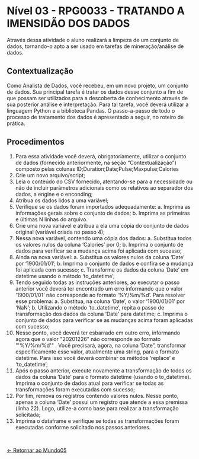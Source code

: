 # Nível 03 - RPG0033 - TRATANDO A IMENSIDÃO DOS DADOS

Através dessa atividade o aluno realizará a limpeza de um conjunto de dados, tornando-o apto a ser usado em tarefas de mineração/análise de dados.

## Contextualização

Como Analista de Dados, você recebeu, em um novo projeto, um conjunto de dados. Sua principal tarefa é tratar os dados desse conjunto a fim de que possam ser utilizados para a descoberta de conhecimento através de sua posterior análise e interpretação. Para tal tarefa, você deverá utilizar a linguagem Python e a biblioteca Pandas. O passo-a-passo de todo o processo de tratamento dos dados é apresentado a seguir, no roteiro de prática.

## Procedimentos

1. Para essa atividade você deverá, obrigatoriamente, utilizar o conjunto de dados (fornecido
anteriormente, na seção “Contextualização”) composto pelas colunas ID;Duration;Date;Pulse;Maxpulse;Calories
2. Crie um novo arquivo/script;
3. Leia o conteúdo do CSV fornecido, atentando-se para a necessidade ou não de incluir parâmetros adicionais como os relativos ao separador dos dados, a engine e o enconding;
4. Atribua os dados lidos a uma variável;
5. Verifique se os dados foram importados adequadamente:
    a. Imprima as informações gerais sobre o conjunto de dados;
    b. Imprima as primeiras e últimas N linhas do arquivo.
6. Crie uma nova variável e atribua a ela uma cópia do conjunto de dados original (variável criada no passo 4);
7. Nessa nova variável, contendo uma cópia dos dados:
    a. Substitua todos os valores nulos da coluna ‘Calories’ por 0;
    b. Imprima o conjunto de dados para verificar se a mudança acima foi aplicada com sucesso;
8. Ainda na nova variável:
    a. Substitua os valores nulos da coluna ‘Date’ por ‘1900/01/01’;
    b. Imprima o conjunto de dados e confira se a mudança foi aplicada com sucesso;
    c. Transforme os dados da coluna ‘Date’ em datetime usando o método ‘to_datetime’;
9. Tendo  seguido todas as instruções anteriores, ao executar o passo anterior você deverá ter encontrado um erro informando que o valor ‘1900/01/01’ não corresponde ao formato ‘%Y/%m/%d’. Para resolver esse problema:
    a. Substitua, na coluna ‘Date’, o valor ‘1900/01/01’ por ‘NaN’;
    b. Utilizando o método ‘to_datetime’, repita o passo de transformação dos dados da coluna ‘Date’ para datetime;
    c. Imprima o conjunto de dados para verificar se as mudanças acima foram aplicadas com sucesso;
10. Nesse ponto, você deverá ter esbarrado em outro erro, informando agora que o valor "20201226" não corresponde ao formato "'%Y/%m/%d'" . Você precisará, agora, na coluna ‘Date”, transformar especificamente esse valor, atualmente uma string, para o formato datetime. Para isso você deverá combinar os métodos ‘replace’ e ‘to_datetime’;
11. Após o passo anterior, execute novamente a transformação de todos os dados da coluna ‘Date’
para o formato datetime (usando o to_datetime). Imprima o conjunto de dados atual para verificar se todas as transformações foram executadas com sucesso;
12. Por fim, remova os registros contendo valores nulos. Nesse ponto, apenas a coluna ‘Date’ possui um registro que atende a essa premissa (linha 22). Logo, utilize-a como base para realizar a transformação solicitada;
13. Imprima o dataframe e verifique se todas as transformações foram executadas conforme solicitado nos passos anteriores.

<br>
  
[<- Retornar ao Mundo05](https://github.com/GilvanPOliveira/FullStack/tree/main/Mundo05)

